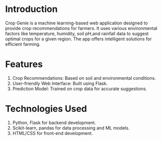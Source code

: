 # Introduction
Crop Genie is a machine learning-based web application designed to provide crop recommendations for farmers. It uses various environmental factors like temperature, humidity,
soil pH,and rainfall data to suggest optimal crops for a given region. The app offers intelligent solutions for efficient farming.

# Features
1. Crop Recommendations: Based on soil and environmental conditions.
2. User-friendly Web Interface: Built using Flask.
3. Prediction Model: Trained on crop data for accurate suggestions.

# Technologies Used
1. Python, Flask for backend development.
2. Scikit-learn, pandas for data processing and ML models.
3. HTML/CSS for front-end development.
